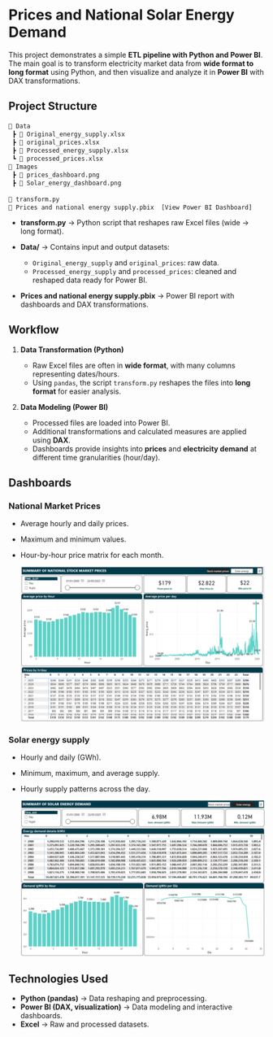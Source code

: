 # Prices and National Solar Energy Demand

This project demonstrates a simple **ETL pipeline with Python and Power BI**. The main goal is to transform electricity market data from **wide format to long format** using Python, and then visualize and analyze it in **Power BI** with DAX transformations.

## Project Structure

```
📂 Data  
 ┣ 📄 Original_energy_supply.xlsx  
 ┣ 📄 original_prices.xlsx  
 ┣ 📄 Processed_energy_supply.xlsx  
 ┗ 📄 processed_prices.xlsx  
📂 Images
 ┣ 📄 prices_dashboard.png 
 ┣ 📄 Solar_energy_dashboard.png

📄 transform.py  
📄 Prices and national energy supply.pbix  [View Power BI Dashboard]
```

* **transform.py** → Python script that reshapes raw Excel files (wide → long format).
* **Data/** → Contains input and output datasets:

  * `Original_energy_supply` and `original_prices`: raw data.
  * `Processed_energy_supply` and `processed_prices`: cleaned and reshaped data ready for Power BI.
* **Prices and national energy supply.pbix** → Power BI report with dashboards and DAX transformations.

## Workflow

1. **Data Transformation (Python)**

   * Raw Excel files are often in **wide format**, with many columns representing dates/hours.
   * Using `pandas`, the script `transform.py` reshapes the files into **long format** for easier analysis.

2. **Data Modeling (Power BI)**

   * Processed files are loaded into Power BI.
   * Additional transformations and calculated measures are applied using **DAX**.
   * Dashboards provide insights into **prices** and **electricity demand** at different time granularities (hour/day).

## Dashboards

### National Market Prices

* Average hourly and daily prices.
* Maximum and minimum values.
* Hour-by-hour price matrix for each month.
  
  ![Prices Dashboard](./Images/prices_dashboard.png)

### Solar energy supply

* Hourly and daily (GWh).
* Minimum, maximum, and average supply.
* Hourly supply patterns across the day.
  
  ![Demand Dashboard](./Images/Solar_energy_dashboard.png)

## Technologies Used

* **Python (pandas)** → Data reshaping and preprocessing.
* **Power BI (DAX, visualization)** → Data modeling and interactive dashboards.
* **Excel** → Raw and processed datasets.



